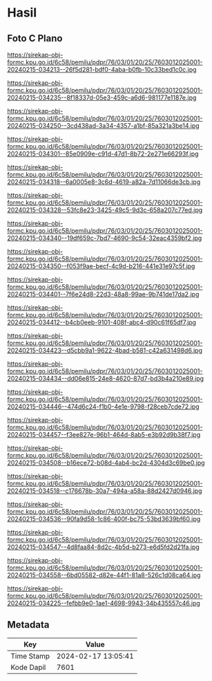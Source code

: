 # Hasil

## Foto C Plano

https://sirekap-obj-formc.kpu.go.id/6c58/pemilu/pdpr/76/03/01/20/25/7603012025001-20240215-034213--26f5d281-bdf0-4aba-b0fb-10c33bed1c0c.jpg

https://sirekap-obj-formc.kpu.go.id/6c58/pemilu/pdpr/76/03/01/20/25/7603012025001-20240215-034235--8f18337d-05e3-459c-a6d6-981177e1187e.jpg

https://sirekap-obj-formc.kpu.go.id/6c58/pemilu/pdpr/76/03/01/20/25/7603012025001-20240215-034250--3cd438ad-3a34-4357-a1bf-85a321a3be14.jpg

https://sirekap-obj-formc.kpu.go.id/6c58/pemilu/pdpr/76/03/01/20/25/7603012025001-20240215-034301--85e0909e-c91d-47d1-8b72-2e271e66293f.jpg

https://sirekap-obj-formc.kpu.go.id/6c58/pemilu/pdpr/76/03/01/20/25/7603012025001-20240215-034318--6a0005e8-3c6d-4619-a82a-7d11066de3cb.jpg

https://sirekap-obj-formc.kpu.go.id/6c58/pemilu/pdpr/76/03/01/20/25/7603012025001-20240215-034328--53fc8e23-3425-49c5-9d3c-658a207c77ed.jpg

https://sirekap-obj-formc.kpu.go.id/6c58/pemilu/pdpr/76/03/01/20/25/7603012025001-20240215-034340--19df659c-7bd7-4690-9c54-32eac4359bf2.jpg

https://sirekap-obj-formc.kpu.go.id/6c58/pemilu/pdpr/76/03/01/20/25/7603012025001-20240215-034350--f053f9ae-becf-4c9d-b216-441e31e97c5f.jpg

https://sirekap-obj-formc.kpu.go.id/6c58/pemilu/pdpr/76/03/01/20/25/7603012025001-20240215-034401--7f6e24d8-22d3-48a8-99ae-9b741de17da2.jpg

https://sirekap-obj-formc.kpu.go.id/6c58/pemilu/pdpr/76/03/01/20/25/7603012025001-20240215-034412--b4cb0eeb-9101-408f-abc4-d90c61f65df7.jpg

https://sirekap-obj-formc.kpu.go.id/6c58/pemilu/pdpr/76/03/01/20/25/7603012025001-20240215-034423--d5cbb9a1-9622-4bad-b581-c42a631498d6.jpg

https://sirekap-obj-formc.kpu.go.id/6c58/pemilu/pdpr/76/03/01/20/25/7603012025001-20240215-034434--dd06e815-24e8-4620-87d7-bd3b4a210e89.jpg

https://sirekap-obj-formc.kpu.go.id/6c58/pemilu/pdpr/76/03/01/20/25/7603012025001-20240215-034446--474d6c24-f1b0-4e1e-9798-f28ceb7cde72.jpg

https://sirekap-obj-formc.kpu.go.id/6c58/pemilu/pdpr/76/03/01/20/25/7603012025001-20240215-034457--f3ee827e-96b1-464d-8ab5-e3b92d9b38f7.jpg

https://sirekap-obj-formc.kpu.go.id/6c58/pemilu/pdpr/76/03/01/20/25/7603012025001-20240215-034508--b16ece72-b08d-4ab4-bc2d-4304d3c69be0.jpg

https://sirekap-obj-formc.kpu.go.id/6c58/pemilu/pdpr/76/03/01/20/25/7603012025001-20240215-034518--c176678b-30a7-494a-a58a-88d2427d0946.jpg

https://sirekap-obj-formc.kpu.go.id/6c58/pemilu/pdpr/76/03/01/20/25/7603012025001-20240215-034536--90fa9d58-1c86-400f-bc75-53bd3639bf60.jpg

https://sirekap-obj-formc.kpu.go.id/6c58/pemilu/pdpr/76/03/01/20/25/7603012025001-20240215-034547--4d8faa84-8d2c-4b5d-b273-e6d5fd2d21fa.jpg

https://sirekap-obj-formc.kpu.go.id/6c58/pemilu/pdpr/76/03/01/20/25/7603012025001-20240215-034558--6bd05582-d82e-44f1-81a8-526c1d08ca64.jpg

https://sirekap-obj-formc.kpu.go.id/6c58/pemilu/pdpr/76/03/01/20/25/7603012025001-20240215-034225--fefbb9e0-1ae1-4698-9943-34b435557c46.jpg


## Metadata

| Key        | Value               |
| ---------- | ------------------- |
| Time Stamp | 2024-02-17 13:05:41 |
| Kode Dapil | 7601                |



